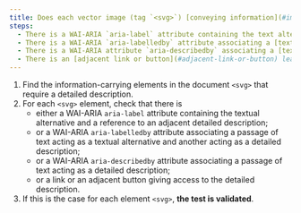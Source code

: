 ```yaml
---
title: Does each vector image (tag `<svg>`) [conveying information](#image-conveying-information), which requires a [detailed description](#detailed-description-image), meet one of these conditions?
steps:
  - There is a WAI-ARIA `aria-label` attribute containing the text alternative and a reference to an adjacent [detailed description](#description-size-image).
  - There is a WAI-ARIA `aria-labelledby` attribute associating a [text passage](#passage-de-texte-lie-par-aria-labelledby-ou-aria-describedby) acting as a text alternative and another acting as a [detailed description](#detailed-description-image).
  - There is a WAI-ARIA attribute `aria-describedby` associating a [text passage](#passage-de-texte-lie-par-aria-labelledby-ou-aria-describedby) acting as a [detailed description](#detailed-description-image).
  - There is an [adjacent link or button](#adjacent-link-or-button) leading to the [detailed description](#detailed-description-image).
---
```


1. Find the information-carrying elements in the document `<svg>` that require a detailed description.
2. For each `<svg>` element, check that there is
   - either a WAI-ARIA `aria-label` attribute containing the textual alternative and a reference to an adjacent detailed description;
   - or a WAI-ARIA `aria-labelledby` attribute associating a passage of text acting as a textual alternative and another acting as a detailed description;
   - or a WAI-ARIA `aria-describedby` attribute associating a passage of text acting as a detailed description;
   - or a link or an adjacent button giving access to the detailed description.
3. If this is the case for each element `<svg>`, **the test is validated**.
